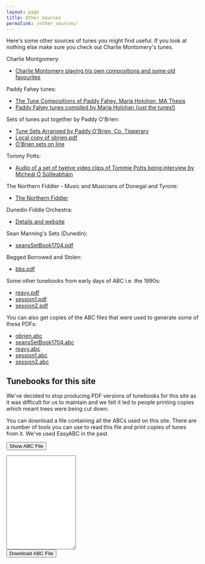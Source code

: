 ```yaml
---
layout: page
title: Other Sources
permalink: /other_sources/
---
```

Here's some other sources of tunes you might find useful. If you look at nothing
else make sure you check out Charlie Montomery's tunes.

Charlie Montgomery:

 * [Charlie Montomery playing his own compositions and some old favourites](/charlie_montgomery/)

Paddy Fahey tunes:

 * [The Tune Compositions of Paddy Fahey, Maria Holohon, MA Thesis](/tunebooks/Paddy_Fahey_Holohan_1995_Tune_.pdf "PDF")
 * [Paddy Fahey tunes compiled by Maria Holohan (just the tunes!)](/tunebooks/Paddy_Fahey's_by_Maria_Holohan.pdf "PDF")

Sets of tunes put together by Paddy O'Brien:

 * [Tune Sets Arranged by Paddy O'Brien, Co. Tipperary](http://www.ceolas.org/pub/tunes/tunes.pdf/POB.pdf)
  * [Local copy of obrien.pdf](/tunebooks/obrien.pdf "PDF")
  * [O'Brien sets on line](/obrientunes/)

Tommy Potts:

 * [Audio of a set of twelve video clips of Tommie Potts being interview by Mícheál Ó Súilleabháin](/pottstunes/)

 The Northern Fiddler - Music and Musicians of Donegal and Tyrone:

 * [The Northern Fiddler](/tunebooks/The_Northern_Fiddler.pdf) 

Dunedin Fiddle Orchestra:

 * [Details and website ](http://www.kiwifolk.com/dfc/ "WEBSITE")

Sean Manning's Sets (Dunedin):

 * [seansSetBook1704.pdf](/tunebooks/seansSetBook1704.pdf "PDF")

Begged Borrowed and Stolen:

 * [bbs.pdf](/tunebooks/bbs.pdf "PDF")

Some other tunebooks from early days of ABC i.e. the 1990s:

 * [reavy.pdf](/tunebooks/reavy.pdf "PDF")
 * [session1.pdf](/tunebooks/session1.pdf "PDF")
 * [session2.pdf](/tunebooks/session2.pdf "PDF")

 You can also get copies of the ABC files that were used to generate some of these PDFs:

 * [obrien.abc](/tunebooks/obrien.abc "ABC")
 * [seansSetBook1704.abc](/tunebooks/seansSetBook1704.abc "ABC")
 * [reavy.abc](/tunebooks/reavy.abc "ABC")
 * [session1.abc](/tunebooks/session1.abc "ABC")
 * [session2.abc](/tunebooks/session2.abc "ABC")

Tunebooks for this site
---------

We've decided to stop producing PDF versions of tunebooks for this site as it was difficult for us to maintain and we felt it led to people printing copies which meant trees were being cut down. 

You can download a file containing all the ABCs used on this site. There are a number of tools you can use to read this file and print copies of tunes from it. We've used EasyABC in the past.

<form id="ABCform">
    <input type="button" class="filterButton" value="Show ABC File" onclick="toggle(this);">
</form>

<div class="formParent abcSource">
    <div id='abcSource' class="abcSource formChild">
        <div class="row">
            <textarea name='abcText' id="abcText" class="abcText"
                rows="16" spellcheck="false"></textarea>
        </div>
        <div class="row">
            <span title="Download the ABC you've entered. Don't lose your work!">
        	    <input value='Download ABC File' type='button' class="filterButton"
                onclick='downloadFile("WellingtonIrishSessions.abc", 
                        document.getElementById("abcText").value)' />
            </span>
        </div>
    </div>
</div>

<script>
window.store = {
    {% assign tunes = site.tunes %}
    {% assign sortedtunes = tunes | sort: 'titleID' %}
    {% assign tuneID = 100 %}
    {% for tune in sortedtunes %}
    {% assign tuneID = tuneID | plus: 1 %}
        "{{ tuneID }}": {
            "title": "{{ tune.title | xml_escape }}",
            "tuneID": "{{ tuneID }}",
            "key": "{{ tune.key | xml_escape }}",
            "rhythm": "{{ tune.rhythm | xml_escape }}",
            "url": "{{ tune.url | xml_escape }}",
            "mp3": "{{ site.mp3_host | append: tune.mp3_file | xml_escape }}",
            "mp3_source": "{{ tune.mp3_source | strip_html | xml_escape }}",
            "repeats": "{{ tune.repeats }}",
            "parts": "{{ tune.parts }}",
            "abc": "{{ tune.abc | uri_escape }}"
            }{% unless forloop.last %},{% endunless %}
        {% endfor %}
    };
</script>

<script src="{{ site.js_host }}/js/build_abc_source.js"></script>

<script>
function toggle(button) {
    switch (button.value) {
        case "Show ABC File":
            button.value = "Hide ABC File";
            displayABCsource();      
            document.getElementById('abcSource').style.display= "block" ;
            break;
        case "Hide ABC File":
            button.value = "Show ABC File";
            document.getElementById('abcText').innerHTML = '';
            document.getElementById('abcSource').style.display= "none" ;
            break;
    }
}
</script>



